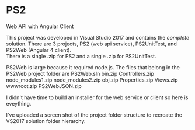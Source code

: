 # PS2
Web API with Angular Client

This project was developed in Visual Studio 2017 and contains the *complete* solution.  There are 3 projects, PS2 (web api service), PS2UnitTest, and PS2Web (Angular 4 client).  
There is a single .zip for PS2 and a single .zip for PS2UnitTest.

PS2Web is large because it required node.js.  The files that belong in the PS2Web project folder are
  PS2Web.sln
  bin.zip
  Controllers.zip
  node_modules1.zip
  node_modules2.zip
  obj.zip
  Properties.zip
  Views.zip
  wwwroot.zip
  PS2WebJSON.zip
  
  I didn't have time to build an installer for the web service or client so here is eveything.  
  
  I've uploaded a screen shot of the project folder structure to recreate the VS2017 solution folder hierarchy.
